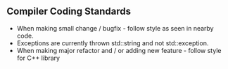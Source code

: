 ## Compiler Coding Standards

 * When making small change / bugfix - follow style as seen in nearby code.
 * Exceptions are currently thrown std::string and not std::exception.
 * When making major refactor and / or adding new feature - follow style for C++ library